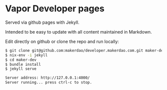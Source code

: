 # Vapor Developer pages

Served via github pages with Jekyll.

Intended to be easy to update with all content maintained in Markdown.

Edit directly on github or clone the repo and run locally:

```bash
$ git clone git@github.com:makerdao/developer.makerdao.com.git maker-dev
$ nix-env -i jekyll
$ cd maker-dev
$ bundle install
$ jekyll serve

Server address: http://127.0.0.1:4000/
Server running... press ctrl-c to stop.
```
